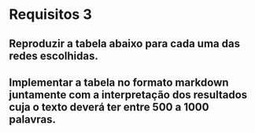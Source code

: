 # Requisitos 3
## Reproduzir a tabela abaixo para cada uma das redes escolhidas.
## Implementar a tabela no formato markdown juntamente com a interpretação dos resultados cuja o texto deverá ter entre 500 a 1000 palavras.
